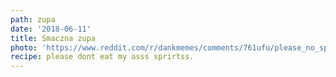 ```yaml
---
path: zupa
date: '2018-06-11'
title: Smaczna zupa
photo: 'https://www.reddit.com/r/dankmemes/comments/761ufu/please_no_spirits/'
recipe: please dont eat my asss sprirtss.
---
```


